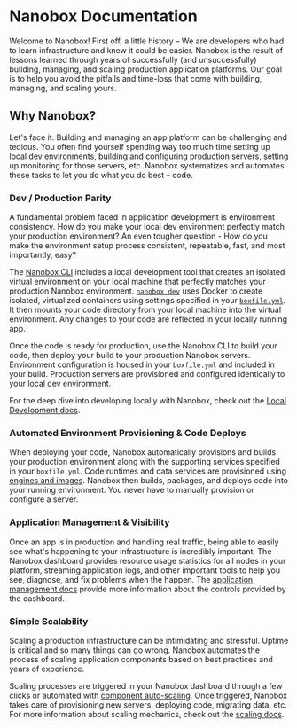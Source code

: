 # Nanobox Documentation

Welcome to Nanobox! First off, a little history – We are developers who had to learn infrastructure and knew it could be easier. Nanobox is the result of lessons learned through years of successfully (and unsuccessfully) building, managing, and scaling production application platforms. Our goal is to help you avoid the pitfalls and time-loss that come with building, managing, and scaling yours.

## Why Nanobox?
Let's face it. Building and managing an app platform can be challenging and tedious. You often find yourself spending way too much time setting up local dev environments, building and configuring production servers, setting up monitoring for those servers, etc. Nanobox systematizes and automates these tasks to let you do what you do best – code.

### Dev / Production Parity
A fundamental problem faced in application development is environment consistency. How do you make your local dev environment perfectly match your production environment? An even tougher question - How do you make the environment setup process consistent, repeatable, fast, and most importantly, easy?

The [Nanobox CLI](/cli/) includes a local development tool that creates an isolated virtual environment on your local machine that perfectly matches your production Nanobox environment. [`nanobox dev`](/cli/dev/) uses Docker to create isolated, virtualized containers using settings specified in your [`boxfile.yml`](/app-config/boxfile/). It then mounts your code directory from your local machine into the virtual environment. Any changes to your code are reflected in your locally running app.

Once the code is ready for production, use the Nanobox CLI to build your code, then deploy your build to your production Nanobox servers. Environment configuration is housed in your `boxfile.yml` and included in your build. Production servers are provisioned and configured identically to your local dev environment.

For the deep dive into developing locally with Nanobox, check out the [Local Development docs](/local-dev/).

### Automated Environment Provisioning & Code Deploys
When deploying your code, Nanobox automatically provisions and builds your production environment along with the supporting services specified in your `boxfile.yml`. Code runtimes and data services are provisioned using [engines and images](/engines-images/). Nanobox then builds, packages, and deploys code into your running environment. You never have to manually provision or configure a server.

### Application Management & Visibility
Once an app is in production and handling real traffic, being able to easily see what's happening to your infrastructure is incredibly important. The Nanobox dashboard provides resource usage statistics for all nodes in your platform, streaming application logs, and other important tools to help you see, diagnose, and fix problems when the happen. The [application management docs](/app-management/) provide more information about the controls provided by the dashboard.

### Simple Scalability
Scaling a production infrastructure can be intimidating and stressful. Uptime is critical and so many things can go wrong. Nanobox automates the process of scaling application components based on best practices and years of experience.

Scaling processes are triggered in your Nanobox dashboard through a few clicks or automated with [component auto-scaling](/scaling/auto-scaling/). Once triggered, Nanobox takes care of provisioning new servers, deploying code, migrating data, etc. For more information about scaling mechanics, check out the [scaling docs](/scaling/).
